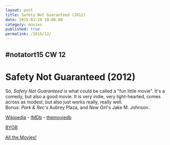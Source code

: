 ```yaml
---
layout: post
title: Safety Not Guaranteed (2012)
date: 2015-03-20 10:00:00
category: movies
published: true
permalink: /2015/12/
---
```


## \#notatort15 CW 12
# Safety Not Guaranteed \(2012\)

So, *Safety Not Guaranteed* is what could be called a "fun little movie". It's a comedy, but also a good movie. It is very indie, very light-hearted, comes across as modest, but also just works really, really well.  
Bonus: *Park & Rec*'s Aubrey Plaza, and *New Girl*'s Jake M. Johnson. 

[Wikipedia](http://en.wikipedia.org/wiki/Safety_Not_Guaranteed) - [IMDb](http://www.imdb.com/title/tt1862079/?ref_=fn_al_tt_1) - [themoviedb](http://www.imdb.com/title/tt1862079/?ref_=fn_al_tt_1)

<a href="http://en.wikipedia.org/wiki/BYOB_(beverage)">BYOB</a>

[All the Movies!](http://notatort.com/allthemovies/)

<!--include jquery & backstretch-->

<script type="text/javascript" src="https://ajax.googleapis.com/ajax/libs/jquery/1.7.2/jquery.min.js"></script>

<script type="text/javascript" src="http://notatort.com/jquery.backstretch.min.js"></script>

<script type="text/javascript">

$(function(){

     $(window).resize(function(){
     
         if($(this).width() >= 767){
         
             $.backstretch("http://notatort.com/bg1512.jpg", {speed: 150});
             
         }
         
      })
      
      .resize();//trigger resize on page load
      
});

</script>